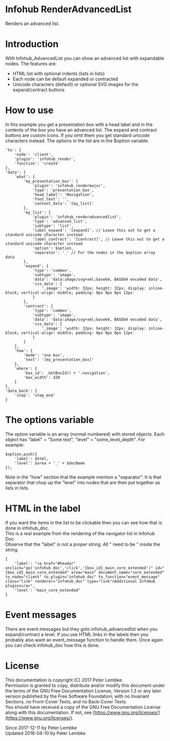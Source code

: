 # Infohub RenderAdvancedList
Renders an advanced list.  

# Introduction
With Infohub_AdvancedList you can show an advanced list with expandable nodes. The features are:  

- HTML list with optional indents (lists in lists)
- Each node can be default expanded or contracted
- Unicode characters (default) or optional SVG images for the expand/contract buttons

# How to use
In this example you get a presentation box with a head label and in the contents of the box you have an advanced list.
The expand and contract buttons are custom icons. If you omit them you get standard unicode characters instead.
The options in the list are in the $option variable.
          
```
'to': {
    'node': 'client',
    'plugin': 'infohub_render',
    'function': 'create'
},
'data': {
    'what': {
        'my_presentation_box': {
            'plugin': 'infohub_rendermajor',
            'type': 'presentation_box',
            'head_label': 'Navigation',
            'foot_text': '',
            'content_data': '[my_list]'
        },
        'my_list': {
            'plugin': 'infohub_renderadvancedlist',
            'type': 'advanced_list',
            'subtype': 'list',
            'label_expand': '[expand]', // Leave this out to get a standard unicode character instead
            'label_contract': '[contract]', // Leave this out to get a standard unicode character instead
            'option': $option,
            'separator': '_' // For the nodes in the $option array data
        },
        'expand': {
            'type': 'common',
            'subtype': 'image',
            'data': 'data:image/svg+xml;base64, BASE64 encoded data',
            'css_data': {
                '.image': 'width: 32px; height: 32px; display: inline-block; vertical-align: middle; padding: 0px 0px 0px 12px'
            }
        },
        'contract': {
            'type': 'common',
            'subtype': 'image',
            'data': 'data:image/svg+xml;base64, BASE64 encoded data',
            'css_data': {
                '.image': 'width: 32px; height: 32px; display: inline-block; vertical-align: middle; padding: 0px 0px 0px 12px'
            }
        }
    },
    'how': {
        'mode': 'one box',
        'text': '[my_presentation_box]'
    },
    'where': {
        'box_id': _GetBoxId() + '.navigation',
        'max_width': 320
    }
},
'data_back': {
    'step': 'step_end'
}
```

# The options variable
The option variable is an array (normal numbered) with stored objects. Each object has "label" = "Some text", "level" = "some_level_depth". For example:  

```
$option.push({
    'label': $html,
    'level': $area + '_' + $docName
});
```

Note in the "how" section that the example mention a "separator". It is that separator that chop up the "level" into nodes that are then put together as lists in lists.  

# HTML in the label
If you want the items in the list to be clickable then you can see how that is done in infohub_doc.  
This is a real example from the rendering of the navigator list in Infohub Doc:  
Observe that the "label" is not a proper string. All " need to be \" inside the string.  

```
{
    'label': "<a href="#header" onclick="go('infohub_doc','click','{box_id}_main_core_extended')" id="{box_id}_main_core_extended" area="main" document_name="core_extended" to_node="client" to_plugin="infohub_doc" to_function="event_message" class="link" renderer="infohub_doc" type="link">Additional InfoHub plugins</a>",
    'level': "main_core_extended"
}
```

# Event messages
There are event messages but they goto infohub_advancedlist when you expand/contract a level. If you use HTML links in the labels then you probably also want an event_message function to handle them. Once again you can check infohub_doc how this is done.  

# License
This documentation is copyright (C) 2017 Peter Lembke.  
Permission is granted to copy, distribute and/or modify this document under the terms of the GNU Free Documentation License, Version 1.3 or any later version published by the Free Software Foundation; with no Invariant Sections, no Front-Cover Texts, and no Back-Cover Texts.  
You should have received a copy of the GNU Free Documentation License along with this documentation. If not, see [https://www.gnu.org/licenses/](https://www.gnu.org/licenses/).  

Since 2017-12-11 by Peter Lembke  
Updated 2018-04-10 by Peter Lembke  
